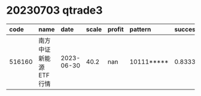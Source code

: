 
# 20230703 qtrade3
 | code | name | date | scale | profit | pattern | success_rate | success_cnt | fund_cnt | 
 | :----- | :----- | :----- | :----- | :----- | :----- | :----- | :----- | :----- | 
 | 516160 | 南方中证新能源ETF行情 | 2023-06-30 | 40.2 | nan | 10111***** | 0.8333333333333334 | 15 | 18 | 
